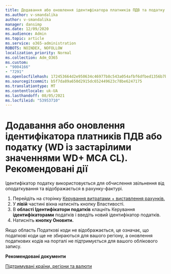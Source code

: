 ```yaml
---
title: Додавання або оновлення ідентифікатора платників ПДВ та податку – старіші версії WD + MCA CL _ Рекомендовані дії
ms.author: v-smandalika
author: v-smandalika
manager: dansimp
ms.date: 12/09/2020
ms.audience: Admin
ms.topic: article
ms.service: o365-administration
ROBOTS: NOINDEX, NOFOLLOW
localization_priority: Normal
ms.collection: Adm_O365
ms.custom:
- "9004166"
- "7291"
ms.openlocfilehash: 172453664d2e950634c46977b8c543a054afbf6dfbed1356b7b13416ecf80b22
ms.sourcegitcommit: b5f7da89a650d2915dc652449623c78be6247175
ms.translationtype: MT
ms.contentlocale: uk-UA
ms.lasthandoff: 08/05/2021
ms.locfileid: "53953710"
---
```

# <a name="add-or-update-vattax-id---legacy-wd--mca-cl---recommended-steps"></a>Додавання або оновлення ідентифікатора платників ПДВ або податку (WD із застарілими значеннями WD+ MCA CL). Рекомендовані дії

Ідентифікатор податку використовується для обчислення звільнення від оподаткування та відображається в рахунку-фактурі.

1. Перейдіть на сторінку [Керування витратами + виставлення рахунків.](https://ms.portal.azure.com/#blade/Microsoft_Azure_GTM/ModernBillingMenuBlade/Overview) 
2. У **лівій** частині вікна натисніть кнопку Властивості. 
3. В **області Ідентифікатори податків** клацніть Керування **ідентифікаторами** податків і введіть новий ідентифікатор податків.
4. Натисніть **кнопку Оновити.** 

Якщо область Податкові  коди не відображається, це означає, що податкові коди ще не збираються для вашого регіону, а оновлення податкових кодів на порталі не підтримується для вашого облікового запису.

**Рекомендовані документи**

[Підтримувані країни, регіони та валюти](https://azure.microsoft.com/pricing/faq/)

